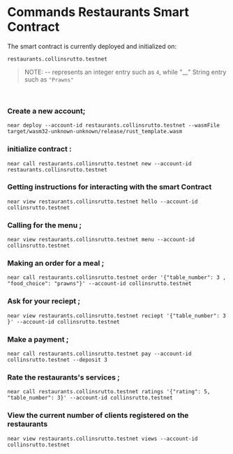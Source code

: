 # Commands Restaurants Smart Contract

The smart contract is currently deployed and initialized on:

    restaurants.collinsrutto.testnet

> NOTE: -- represents an integer entry such as `4`, while "__" String entry such as `"Prawns"`
<br>

### Create a new account;

    near deploy --account-id restaurants.collinsrutto.testnet --wasmFile target/wasm32-unknown-unknown/release/rust_template.wasm

### initialize contract :

    near call restaurants.collinsrutto.testnet new --account-id restaurants.collinsrutto.testnet

### Getting instructions for interacting with the smart Contract

    near view restaurants.collinsrutto.testnet hello --account-id collinsrutto.testnet

### Calling for the menu ;

    near view restaurants.collinsrutto.testnet menu --account-id collinsrutto.testnet

### Making an order for a meal ;

    near call restaurants.collinsrutto.testnet order '{"table_number": 3 , "food_choice": "prawns"}' --account-id collinsrutto.testnet

### Ask for your reciept ;

    near view restaurants.collinsrutto.testnet reciept '{"table_number": 3 }' --account-id collinsrutto.testnet

### Make a payment ;

    near call restaurants.collinsrutto.testnet pay --account-id collinsrutto.testnet --deposit 3

### Rate the restaurants's services ;

    near call restaurants.collinsrutto.testnet ratings '{"rating": 5, "table_number": 3}' --account-id collinsrutto.testnet

### View the current number of clients registered on the restaurants

    near view restaurants.collinsrutto.testnet views --account-id collinsrutto.testnet
